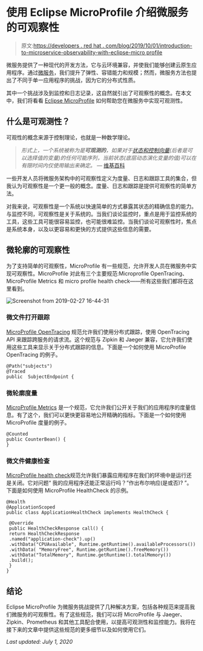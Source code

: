 # 使用 Eclipse MicroProfile 介绍微服务的可观察性

> 原文:[https://developers . red hat . com/blog/2019/10/01/introduction-to-microservice-observability-with-eclipse-micro profile](https://developers.redhat.com/blog/2019/10/01/introduction-to-microservices-observability-with-eclipse-microprofile)

微服务提供了一种现代的开发方法，它与云环境兼容，并使我们能够创建云原生应用程序。通过[微服务](https://developers.redhat.com/topics/microservices/)，我们提升了弹性、容错能力和规模；然而，微服务方法也提出了不同于单一应用程序的挑战，因为它的分布式性质。

其中一个挑战涉及到监控和日志记录，这自然就引出了可观察性的概念。在本文中，我们将看看 [Eclipse MicroProfile](https://microprofile.io/) 如何帮助您在微服务中实现可观测性。

## 什么是可观测性？

可观性的概念来源于控制理论，也就是一种数学理论。

> *形式上，一个系统被称为是**可观测的**，如果对于[状态和控制向量](https://en.wikipedia.org/wiki/State_space_representation#Linear_systems)(后者是可以选择值的变量)的任何可能序列，当前状态(底层动态演化变量的值)可以在有限时间内仅使用输出来确定。* — [维基百科](https://en.wikipedia.org/wiki/Observability)

一些开发人员将微服务架构中的可观察性定义为度量、日志和跟踪工具的集合，但我认为可观察性是一个更一般的概念。度量、日志和跟踪是提供可观察性的简单方法。

对我来说，可观察性是一个系统以快速简单的方式暴露其状态的精确信息的能力。与监控不同，可观察性是关于系统的。当我们谈论监控时，重点是用于监控系统的工具，这些工具可能很容易监控，也可能很难监控。当我们谈论可观察性时，焦点是系统本身，以及以更容易和更快的方式提供这些信息的需要。

## 微轮廓的可观察性

为了支持简单的可观察性，MicroProfile 有一些规范，允许开发人员在微服务中实现可观察性。MicroProfile 对此有三个主要规范:Microprofile OpenTracing、MicroProfile Metrics 和 micro profile health check——所有这些我们都将在这里看到。

![Screenshot from 2019-02-27 16-44-31](../Images/71ddf8ba5e74de62b5da70157da2746f.png)

### 微文件打开跟踪

[MicroProfile OpenTracing](https://microprofile.io/project/eclipse/microprofile-opentracing) 规范允许我们使用分布式跟踪，使用 OpenTracing API 来跟踪跨服务的请求流。这个规范与 Zipkin 和 Jaeger 兼容，它允许我们使用这些工具来显示关于分布式跟踪的信息。下面是一个如何使用 MicroProfile OpenTracing 的例子。

```
@Path("subjects")
@Traced
public  SubjectEndpoint { 
```

### 微轮廓度量

[MicroProfile Metrics](https://microprofile.io/project/eclipse/microprofile-metrics) 是一个规范，它允许我们公开关于我们的应用程序的度量信息。有了这个，我们可以更快更容易地公开精确的指标。下面是一个如何使用 MicroProfile 度量的例子。

```
@Counted
public CounterBean() {
}
```

### 微文件健康检查

[MicroProfile health check](https://microprofile.io/project/eclipse/microprofile-health)规范允许我们暴露应用程序在我们的环境中是运行还是关闭。它对问题“ 我的应用程序还能正常运行吗？”作出布尔响应(是或否)? ”。下面是如何使用 MicroProfile HealthCheck 的示例。

```
@Health
@ApplicationScoped
public class ApplicationHealthCheck implements HealthCheck {

 @Override
 public HealthCheckResponse call() {
 return HealthCheckResponse
 .named("application-check").up()
 .withData("CPUAvailable", Runtime.getRuntime().availableProcessors())
 .withData( "MemoryFree", Runtime.getRuntime().freeMemory())
 .withData("TotalMemory", Runtime.getRuntime().totalMemory())
 .build();
 }
} 
```

## 结论

Eclipse MicroProfile 为微服务挑战提供了几种解决方案，包括各种规范来提高我们微服务的可观察性。有了这些规范，我们可以将 MicroProfile 与 Jaeger、Zipkin、Prometheus 和其他工具配合使用，以提高可观测性和监控能力。我将在接下来的文章中提供这些规范的更多细节以及如何使用它们。

*Last updated: July 1, 2020*